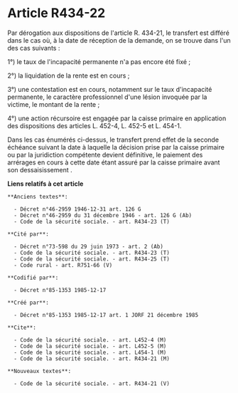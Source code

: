 # Article R434-22

Par dérogation aux dispositions de l'article R. 434-21, le transfert est différé dans le cas où, à la date de réception de la
demande, on se trouve dans l'un des cas suivants : 

1°) le taux de l'incapacité permanente n'a pas encore été fixé ; 

2°) la liquidation de la rente est en cours ; 

3°) une contestation est en cours, notamment sur le taux d'incapacité permanente, le caractère professionnel d'une lésion
invoquée par la victime, le montant de la rente ; 

4°) une action récursoire est engagée par la caisse primaire en application des dispositions des articles L. 452-4, L. 452-5
et L. 454-1. 

Dans les cas énumérés ci-dessus, le transfert prend effet de la seconde échéance suivant la date à laquelle la décision prise
par la caisse primaire ou par la juridiction compétente devient définitive, le paiement des arrérages en cours à cette date
étant assuré par la caisse primaire avant son dessaisissement     .

**Liens relatifs à cet article**

	**Anciens textes**:

	  - Décret n°46-2959 1946-12-31 art. 126 G
	  - Décret n°46-2959 du 31 décembre 1946 - art. 126 G (Ab)
	  - Code de la sécurité sociale. - art. R434-23 (T)

	**Cité par**:

	  - Décret n°73-598 du 29 juin 1973 - art. 2 (Ab)
	  - Code de la sécurité sociale. - art. R434-23 (T)
	  - Code de la sécurité sociale. - art. R434-25 (T)
	  - Code rural - art. R751-66 (V)

	**Codifié par**:

	  - Décret n°85-1353 1985-12-17

	**Créé par**:

	  - Décret n°85-1353 1985-12-17 art. 1 JORF 21 décembre 1985

	**Cite**:

	  - Code de la sécurité sociale. - art. L452-4 (M)
	  - Code de la sécurité sociale. - art. L452-5 (M)
	  - Code de la sécurité sociale. - art. L454-1 (M)
	  - Code de la sécurité sociale. - art. R434-21 (M)

	**Nouveaux textes**:

	  - Code de la sécurité sociale. - art. R434-21 (V)
